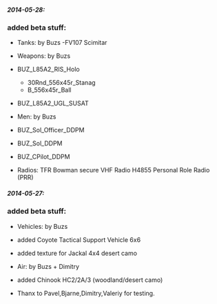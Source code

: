 
<h5>2014-05-28:</h5>


<h3>added beta stuff:</h3>

- Tanks: by Buzs
-FV107 Scimitar

- Weapons: by Buzs
- BUZ_L85A2_RIS_Holo
     * 30Rnd_556x45r_Stanag 
	 * B_556x45r_Ball		
- BUZ_L85A2_UGL_SUSAT 

- Men: by Buzs
- BUZ_Sol_Officer_DDPM
- BUZ_Sol_DDPM
- BUZ_CPilot_DDPM

- Radios: TFR
Bowman secure VHF Radio
H4855 Personal Role Radio (PRR)

<h5>2014-05-27:</h5>

<h3>added beta stuff:</h3>

- Vehicles: by Buzs

- added Coyote Tactical Support Vehicle 6x6
- added texture for Jackal 4x4 desert camo

- Air: by Buzs + Dimitry
- added Chinook HC2/2A/3 (woodland/desert camo)


- Thanx to Pavel,Bjarne,Dimitry,Valeriy for testing.

